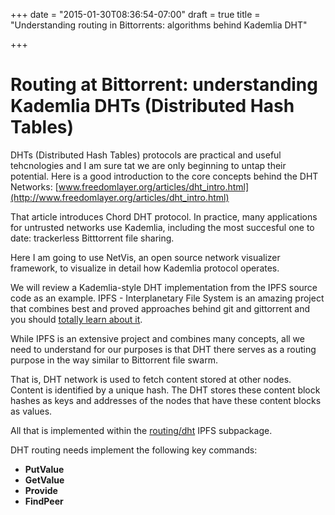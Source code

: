 +++
date = "2015-01-30T08:36:54-07:00"
draft = true
title = "Understanding routing in Bittorrents: algorithms behind Kademlia DHT"

+++

Routing at Bittorrent: understanding Kademlia DHTs (Distributed Hash Tables)
======================

DHTs (Distributed Hash Tables) protocols are practical and useful tehcnologies and I am sure tat we are only beginning to untap their potential. Here is a good introduction to the core concepts behind the DHT Networks: [www.freedomlayer.org/articles/dht_intro.html](http://www.freedomlayer.org/articles/dht_intro.html)

That article introduces Chord DHT protocol. In practice, many applications for untrusted networks use Kademlia, including the most succesful one to date: trackerless Bitttorrent file sharing.

Here I am going to use NetVis, an open source network visualizer framework, to visualize in detail how Kademlia protocol operates.

We will review a Kademlia-style DHT implementation from the IPFS source code as an example.
IPFS - Interplanetary File System is an amazing project that combines best and proved approaches behind git and gittorrent and you should [totally learn about it](https://github.com/jbenet/ipfs).

While IPFS is an extensive project and combines many concepts, all we need to understand  for our purposes is that DHT there serves as  a routing purpose in the way similar to Bittorrent file swarm.

That is, DHT network is used to fetch content stored at other nodes.  Content is identified by a unique hash. The DHT stores these content block hashes as keys and addresses of the nodes that have these content blocks as values.

All that is implemented within the [routing/dht](https://godoc.org/github.com/jbenet/go-ipfs/routing) IPFS subpackage.

DHT routing needs implement the following key commands:

- **PutValue**
- **GetValue**
- **Provide**
- **FindPeer**








